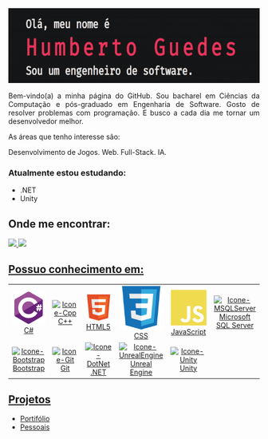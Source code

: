 <div align="center">
  <img src="src/img/front.gif" height="150px" width="2000px" />
</div>

<p align="justify">
Bem-vindo(a) a minha página do GitHub. Sou bacharel em Ciências da Computação e pós-graduado em Engenharia de Software. Gosto de resolver problemas com programação. E busco a cada dia me tornar um desenvolvedor melhor.
</P>

As áreas que tenho interesse são:

Desenvolvimento de Jogos. Web. Full-Stack. IA.

### Atualmente estou estudando:
- .NET
- Unity

## Onde me encontrar:

<div>
  <a href=https://www.linkedin.com/in/fhumberto-/>
    <img src="https://img.shields.io/badge/LinkedIn-0077B5?style=for-the-badge&logo=linkedin&logoColor=white"/>
  <a>
  <a href="mailto:fhumberto.trab@hotmail.com"/>
    <img src="https://img.shields.io/badge/Gmail-D14836?style=for-the-badge&logo=gmail&logoColor=white"/>
</div>

## Possuo conhecimento em:

<table>
    <tr>
        <td align="center" width="96">
            <img src="https://raw.githubusercontent.com/devicons/devicon/master/icons/csharp/csharp-original.svg"
                width="96" alt="Icone-C#">
            C#
        </td>
        <td align="center" width="96">
            <img src="https://cdn.jsdelivr.net/gh/devicons/devicon/icons/cplusplus/cplusplus-original.svg" width="96"
                alt="Icone-Cpp">
            C++
        </td>
        <td align="center" width="96">
            <img src="https://raw.githubusercontent.com/devicons/devicon/master/icons/html5/html5-original.svg"
                width="96" alt="Icone-Html5">
            HTML5
        </td>
        <td align="center" width="96">
            <img src="https://raw.githubusercontent.com/devicons/devicon/master/icons/css3/css3-original.svg" width="96"
                alt="Icone-CSS">
            CSS
        </td>
        <td align="center" width="96">
            <img src="https://raw.githubusercontent.com/devicons/devicon/master/icons/javascript/javascript-plain.svg"
                width="96" alt="Icone-JavaScript">
            JavaScript
        </td>
        <td align="center" width="96">
            <img src="https://icongr.am/simple/microsoftsqlserver.svg?size=96&color=ff4d4d&colored=false" width="96"
                alt="Icone-MSQLServer">
            Microsoft SQL Server
        </td>
    </tr>
    <tr>
        <td align="center" width="96">
            <img src="https://icongr.am/devicon/bootstrap-plain.svg?size=128&color=af4dff" width="96"
                alt="Icone-Bootstrap">
                Bootstrap
        </td>
        <td align="center" width="96">
            <img src="https://icongr.am/devicon/git-original.svg?size=128&color=currentColor" width="96"
                alt="Icone-Git">
                Git
        </td>
        <td align="center" width="96">
            <img src="https://cdn.jsdelivr.net/gh/devicons/devicon/icons/dot-net/dot-net-plain-wordmark.svg" width="96"
                alt="Icone-DotNet">
                .NET
        </td>
        <td align="center" width="96">
            <img src="https://icongr.am/simple/unrealengine.svg?size=96&color=ffffff&colored=false"
                width="96" alt="Icone-UnrealEngine">
                Unreal Engine
        </td>
        <td align="center" width="96">
            <img src="https://icongr.am/simple/unity.svg?size=96&color=ffffff&colored=false"
                width="96" alt="Icone-Unity">
                Unity
        </td>
        <td align="center" width="96">
        </td>
    </tr>
</table>

## Projetos

- [Portifólio](https://github.com/FHumberto?tab=repositories&q=PES-PF&type=&language=&sort=)
- [Pessoais](https://github.com/FHumberto?tab=repositories&q=PES-IN&type=&language=&sort=)